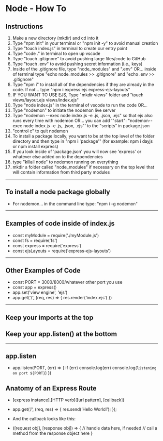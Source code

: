 # Node - How To

## Instructions
1. Make a new directory (mkdir) and cd into it
2. Type "npm init" in your terminal or "npm init -y" to avoid manual creation
3. Type "touch index.js" in terminal to create our entry point
4. Type "code ." in terminal to open up vscode
5. Type "touch .gitignore" to avoid pushing large files/code to GitHub
6. Type "touch .env" to avoid pushing secret information (i.e., keys)
7. Inside of the .gitignore file, type "node_modules" and ".env"
OR... inside of terminal type "echo node_modules >> .gitignore" and "echo .env >> .gitignore"
8. Type "npm i" to install all of the dependencies if they are already in the code. If not... type "npm i express ejs express-ejs-layouts"
9. IF YOU WANT TO USE EJS, Type "mkdir views" folder and "touch views/layout.ejs views/index.ejs"
10. Type "node index.js" in the terminal of vscode to run the code OR...
11. Type "nodemon" to initiate the nodemon live server
12. Type "nodemon --exec node index.js -e .js, .json, .ejs" so that ejs also runs every time with nodemon OR... you can add '"start": "nodemon--exec node index.js -e .js, .json, .ejs"' to the "scripts" in package.json
13. "control c" to quit nodemon
14. To install a package locally, you want to be at the top level of the folder directory and then type in "npm i 'package'" (for example: npm i dayjs or npm install express)
15. If you look inside of 'package.json' you will now see 'express' or whatever else added on to the dependencies
16. type "killall node" to nodemon running on everything
17. mkdir a folder called "node_modules" if necessary on the top level that will contain information from third party modules
___
## To install a node package globally
- For nodemon... in the command line type: "npm i -g nodemon"
___
## Examples of code inside of index.js
- const myModule = require('./myModule.js')
- const fs = require('fs')
- const express = require('express')
- const ejsLayouts = require('express-ejs-layouts')

___
## Other Examples of Code
- const PORT = 3000/8000/whatever other port you use
- const app = express()
- app.set('view engine', 'ejs')
- app.get('/', (req, res) => {
    res.render('index.ejs')
})

___
## Keep your imports at the top
## Keep your app.listen() at the bottom
___
## app.listen
- app.listen(PORT, (err) => {
    if (err) console.log(err)
    console.log(`listening on port ${PORT}`)
})

## Anatomy of an Express Route
- [express instance].[HTTP verb]([url pattern], [callback])

- app.get(‘/‘, (req, res) => {
	res.send(‘Hello World!’);
});


- And the callback looks like this:
- ([request obj], [response obj]) => {
    // handle data here, if needed
    // call a method from the response object here
}